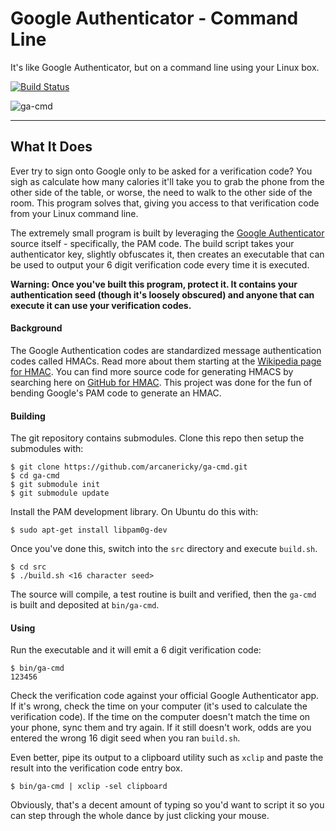 # Google Authenticator - Command Line

It's like Google Authenticator, but on a command line using your Linux box.

[![Build Status](https://travis-ci.com/arcanericky/ga-cmd.svg?branch=master)](https://travis-ci.com/arcanericky/ga-cmd)

![ga-cmd](https://raw.github.com/wiki/arcanericky/ga-cmd/images/ga-cmd.png "ga-cmd execution")

---

## What It Does
Ever try to sign onto Google only to be asked for a verification code? You sigh as calculate how many calories it'll take you to grab the phone from the other side of the table, or worse, the need to walk to the other side of the room. This program solves that, giving you access to that verification code from your Linux command line.

The extremely small program is built by leveraging the [Google Authenticator](https://play.google.com/store/apps/details?id=com.google.android.apps.authenticator2) source itself - specifically, the PAM code. The build script takes your authenticator key, slightly obfuscates it, then creates an executable that can be used to output your 6 digit verification code every time it is executed.

**Warning: Once you've built this program, protect it. It contains your authentication seed (though it's loosely obscured) and anyone that can execute it can use your verification codes.**

#### Background
The Google Authentication codes are standardized message authentication codes called HMACs. Read more about them starting at the [Wikipedia page for HMAC](https://www.google.com "Wikipedia: HMAC"). You can find more source code for generating HMACS by searching here on [GitHub for HMAC](https://github.com/search?q=hmac "GitHub: HMAC"). This project was done for the fun of bending Google's PAM code to generate an HMAC.

#### Building
The git repository contains submodules. Clone this repo then setup the submodules with:
```
$ git clone https://github.com/arcanericky/ga-cmd.git
$ cd ga-cmd
$ git submodule init
$ git submodule update
```
Install the PAM development library. On Ubuntu do this with:
```
$ sudo apt-get install libpam0g-dev
```
Once you've done this, switch into the `src` directory and execute `build.sh`.
```
$ cd src
$ ./build.sh <16 character seed>
```
The source will compile, a test routine is built and verified, then the `ga-cmd` is built and deposited at `bin/ga-cmd`.

#### Using
Run the executable and it will emit a 6 digit verification code:
```
$ bin/ga-cmd
123456
```
Check the verification code against your official Google Authenticator app. If it's wrong, check the time on your computer (it's used to calculate the verification code). If the time on the computer doesn't match the time on your phone, sync them and try again. If it still doesn't work, odds are you entered the wrong 16 digit seed when you ran `build.sh`.

Even better, pipe its output to a clipboard utility such as `xclip` and paste the result into the verification code entry box.
```
$ bin/ga-cmd | xclip -sel clipboard
```
Obviously, that's a decent amount of typing so you'd want to script it so you can step through the whole dance by just clicking your mouse.
